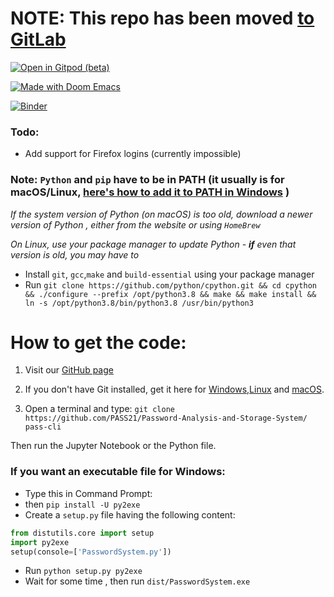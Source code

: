 # NOTE: This repo has been moved [to GitLab](https://gitlab.com/zstg/PASS)
[![Open in Gitpod (beta)](https://gitpod.io/button/open-in-gitpod.svg)](https://gitpod.io/#https://github.com/PASS21/Password-Analysis-and-Storage-System/) 

[![Made with Doom Emacs](https://img.shields.io/badge/Made_with-Doom_Emacs-blueviolet.svg?style=round&logo=GNU%20Emacs&logoColor=white)](https://github.com/hlissner/doom-emacs)    

[![Binder](https://mybinder.org/badge_logo.svg)](https://mybinder.org/v2/gh/PASS21/Password-Analysis-and-Storage-System/main)

### Todo:
- Add support for Firefox logins (currently impossible)

### Note: `Python` and `pip` have to be in PATH (it usually is for macOS/Linux, [here's how to add it to PATH in  Windows](https://www.makeuseof.com/python-windows-path) )
*If the system version of Python (on macOS) is too old, download a newer version of Python , either from the website or using `HomeBrew`*

*On Linux, use your package manager to update Python - **if** even that version is old, you may have to*
- Install  `git`, `gcc`,`make` and `build-essential` using your package manager
- Run `git clone https://github.com/python/cpython.git && cd cpython && ./configure --prefix /opt/python3.8 && make && make install && ln -s /opt/python3.8/bin/python3.8 /usr/bin/python3`

# How to get the code:

1. Visit our [GitHub page](https://github.com/PASS21/Password-Analysis-and-Storage-System)

2. If you don't have Git installed, get it here for [Windows](https://gitforwindows.org),[Linux](https://git-scm.com/download/linux) and [macOS](https://git-scm.com/download/mac).
3. Open a terminal and type:
`git clone https://github.com/PASS21/Password-Analysis-and-Storage-System/ pass-cli`

Then run the Jupyter Notebook or the Python file.

### If you want an executable file for Windows:
- Type this in Command Prompt: 
- then `pip install -U py2exe`
- Create a `setup.py` file having the following content:
```python
from distutils.core import setup
import py2exe
setup(console=['PasswordSystem.py'])
```
- Run `python setup.py py2exe`
- Wait for some time , then run `dist/PasswordSystem.exe`
